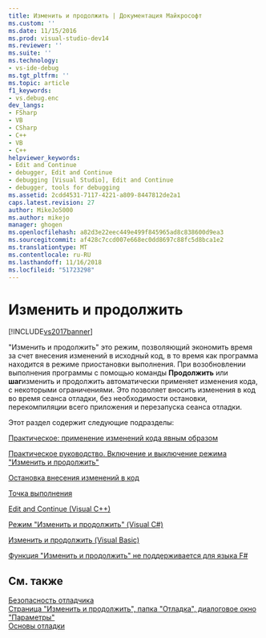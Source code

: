 ```yaml
---
title: Изменить и продолжить | Документация Майкрософт
ms.custom: ''
ms.date: 11/15/2016
ms.prod: visual-studio-dev14
ms.reviewer: ''
ms.suite: ''
ms.technology:
- vs-ide-debug
ms.tgt_pltfrm: ''
ms.topic: article
f1_keywords:
- vs.debug.enc
dev_langs:
- FSharp
- VB
- CSharp
- C++
- VB
- C++
helpviewer_keywords:
- Edit and Continue
- debugger, Edit and Continue
- debugging [Visual Studio], Edit and Continue
- debugger, tools for debugging
ms.assetid: 2cdd4531-7117-4221-a809-8447812de2a1
caps.latest.revision: 27
author: MikeJo5000
ms.author: mikejo
manager: ghogen
ms.openlocfilehash: a82d3e22eec449e499f845965ad8c838600d9ea3
ms.sourcegitcommit: af428c7ccd007e668ec0dd8697c88fc5d8bca1e2
ms.translationtype: MT
ms.contentlocale: ru-RU
ms.lasthandoff: 11/16/2018
ms.locfileid: "51723298"
---
```

# <a name="edit-and-continue"></a>Изменить и продолжить
[!INCLUDE[vs2017banner](../includes/vs2017banner.md)]

"Изменить и продолжить" это режим, позволяющий экономить время за счет внесения изменений в исходный код, в то время как программа находится в режиме приостановки выполнения. При возобновлении выполнения программы с помощью команды **Продолжить** или **шаг**изменить и продолжить автоматически применяет изменения кода, с некоторыми ограничениями. Это позволяет вносить изменения в код во время сеанса отладки, без необходимости остановки, перекомпиляции всего приложения и перезапуска сеанса отладки.  
  
 Этот раздел содержит следующие подразделы:  
  
 [Практическое: применение изменений кода явным образом](http://msdn.microsoft.com/en-us/89c4fce9-a3ef-432d-a840-67840b1c4be8)  
  
 [Практическое руководство. Включение и выключение режима "Изменить и продолжить"](../debugger/how-to-enable-and-disable-edit-and-continue.md)  
  
 [Остановка внесения изменений в код](../debugger/how-to-stop-code-changes.md)  
  
 [Точка выполнения](http://msdn.microsoft.com/en-us/dd9855a7-b536-4e76-821f-27017829b996)  
  
 [Edit and Continue (Visual C++)](../debugger/edit-and-continue-visual-cpp.md)  
  
 [Режим "Изменить и продолжить" (Visual C#)](../debugger/edit-and-continue-visual-csharp.md)  
  
 [Изменить и продолжить (Visual Basic)](../debugger/edit-and-continue-visual-basic.md)  
  
 [Функция "Изменить и продолжить" не поддерживается для языка F#](../debugger/edit-and-continue-not-supported-for-f-hash.md)  
  
## <a name="see-also"></a>См. также  
 [Безопасность отладчика](../debugger/debugger-security.md)   
 [Страница "Изменить и продолжить", папка "Отладка", диалоговое окно "Параметры"](http://msdn.microsoft.com/library/009d225f-ef65-463f-a146-e4c518f86103)   
 [Основы отладки](../debugger/debugger-basics.md)



